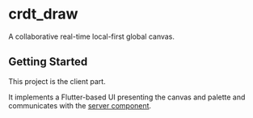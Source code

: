 # crdt_draw

A collaborative real-time local-first global canvas.

## Getting Started

This project is the client part.

It implements a Flutter-based UI presenting the canvas and palette and communicates with the [server component](https://github.com/cachapa/crdt_draw/tree/master/server).
